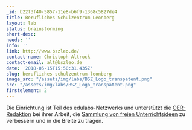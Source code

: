 ```yaml
---
_id: b22f3f40-5857-11e8-b6f9-1368c5827de4
title: Berufliches Schulzentrum Leonberg
layout: lab
status: brainstorming
short-desc:
needs: ''
info: ''
link: http://www.bszleo.de/
contact-name: Christoph Altrock
contact-email: alt@bszleo.de
date: '2018-05-15T15:50:31.435Z'
slug: berufliches-schulzentrum-leonberg
image_src: "/assets/img/labs/BSZ_Logo_transpatent.png"
src: "/assets/img/labs/BSZ_Logo_transpatent.png"
firstelement: 2
---
```


Die Einrichtung ist Teil des edulabs-Netzwerks und unterstützt die [OER-Redaktion](https://edulabs.de/oer/about) bei ihrer Arbeit, die [Sammlung von freien Unterrichtsideen](https://edulabs.de/oer/) zu verbessern und in die Breite zu tragen.
